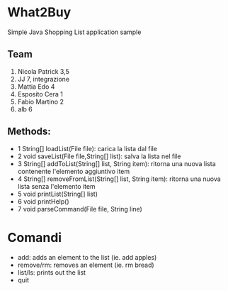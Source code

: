 # What2Buy
Simple Java Shopping List application sample

## Team
1. Nicola Patrick	3,5
2. JJ 			7, integrazione
3. Mattia Edo		4
4. Esposito Cera		1
5. Fabio Martino		2
6. alb			6

## Methods:
* 1 String[] loadList(File file): carica la lista dal file
* 2 void saveList(File file,String[] list): salva la lista nel file
* 3 String[] addToList(String[] list, String item): ritorna una nuova lista contenente l'elemento aggiuntivo item
* 4 String[] removeFromList(String[] list, String item): ritorna una nuova lista senza l'elemento item
* 5 void printList(String[] list)
* 6 void printHelp()
* 7 void parseCommand(File file, String line)


# Comandi
* add: adds an element to the list (ie. add apples)
* remove/rm: removes an element (ie. rm bread)
* list/ls: prints out the list
* quit




